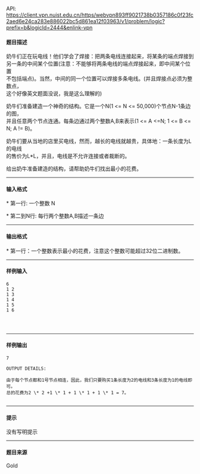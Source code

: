 API: https://client.vpn.nuist.edu.cn/https/webvpn893ff9021738b0357186c0f23fc2aed6e24ca283e886022bc5d861ea12f03963/v1/problem/logic?prefix=b&logicId=2444&enlink-vpn

#### 题目描述

  
奶牛们正在玩电线！他们学会了焊接：把两条电线连接起来，将某条的端点焊接到  
另一条的中间某个位置(注意：不能够将两条电线的端点焊接起来，即中间某个位置  
不包括端点)。当然，中间的同一个位置可以焊接多条电线。(并且焊接点必须为整数点，  
这个好像英文题面没说，我是这么理解的)  
  
奶牛们准备建造一个神奇的结构。它是一个N(1 <= N <= 50,000)个节点N-1条边的图，  
并且任意两个节点连通。每条边通过两个整数A,B来表示(1 <= A <=N; 1 <= B <= N; A != B)。  
  
奶牛们要从当地的店里买电线，然而，越长的电线就越贵，具体地：一条长度为L的电线  
的售价为L\*L，并且，电线是不允许连接或者裁断的。  
  
给出奶牛准备建造的结构，请帮助奶牛们找出最小的花费。  

---

#### 输入格式

  
\* 第一行: 一个整数 N  
  
\* 第二到N行: 每行两个整数A,B描述一条边  
  

---

#### 输出格式

  
\* 第一行：一个整数表示最小的花费，注意这个整数可能超过32位二进制数。  

---

#### 样例输入
```
6
1 2
1 3
1 4
1 5
1 6




```

---

#### 样例输出
```
7

OUTPUT DETAILS:

由于每个节点都和1号节点相连，因此，我们只要购买1条长度为2的电线和3条长度为1的电线即可。
总的花费为2 \* 2 +1 \* 1 + 1 \* 1 + 1 \* 1 = 7。


```

---

#### 提示

没有写明提示

---

#### 题目来源

Gold